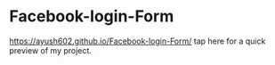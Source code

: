 # Facebook-login-Form

https://ayush602.github.io/Facebook-login-Form/ tap here for a quick preview of my project.

